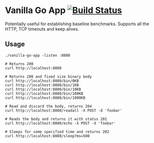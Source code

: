 # Vanilla Go App [![Build Status](https://travis-ci.org/templarbit/vanilla-go-app.svg?branch=master)](https://travis-ci.org/templarbit/vanilla-go-app)

Potentially useful for establishing baseline benchmarks.
Supports all the HTTP, TCP timeouts and keep alives.

## Usage

```
./vanilla-go-app -listen :8080

# Returns 200
curl http://localhost:8080

# Returns 200 and fixed size binary body
curl http://localhost:8080/bin/0KB
curl http://localhost:8080/bin/1KB
curl http://localhost:8080/bin/10KB
curl http://localhost:8080/bin/100KB
curl http://localhost:8080/bin/1000KB

# Read and discard the body, returns 204
curl http://localhost:8080/readall -X POST -d 'foobar'

# Reads the body and returns it with status 201
curl http://localhost:8080/echo -X POST -d 'foobar'

# Sleeps for some specified time and returns 202
curl http://localhost:8080/sleep?ms=500 
```

